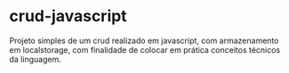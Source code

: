 # crud-javascript
Projeto simples de um crud realizado em javascript, com armazenamento em localstorage, com finalidade de colocar em prática conceitos técnicos da linguagem.
